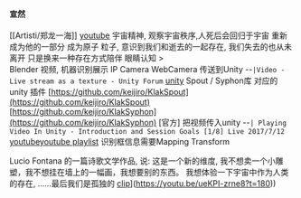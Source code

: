 #### 宣然	
[[Artisti/郑龙一海]]	[youtube](https://youtu.be/bWNJEGFO8j4?t=8435)
宇宙精神, 观察宇宙秩序,人死后会回归于宇宙 重新成为他的一部分 成为原子 粒子,  意识到我们和逝去的一起存在, 我们失去的也从未离开 只是换来一种存在方式陪伴
眼睛认知 >   
Blender 视频,  机器识别展示
IP Camera WebCamera 传送到Unity --`|Video - Live stream as a texture - Unity Forum` [unity](https://forum.unity.com/threads/live-stream-as-a-texture.929172/)
 Spout / Syphon库
对应的 unity 插件
 [https://github.com/keijiro/KlakSpout](https://github.com/keijiro/KlakSpout)  
[https://github.com/keijiro/KlakSyphon](https://github.com/keijiro/KlakSyphon)
[官方] 把视频传入unity  --`| Playing Video In Unity - Introduction and Session Goals [1/8] Live 2017/7/12` [youtube](https://youtu.be/kwuHYwf7DvA?t=207)[youtube playlist](https://www.youtube.com/playlist?list=PLX2vGYjWbI0TTsE0lqf1dWNqwMHeNEbUo)
识别框信息需要Mapping  Transform

Lucio Fontana 的一篇诗歌文学作品, 说: 这是一个新的维度, 我不想卖一个小雕塑，我不想挂在墙上的一幅画，我想要别的东西。 我想体验一下宇宙中作为人类的存在, ……最后我们是孤独的 [clip]([https://youtu.be/ueKPI-zrne8?t=180)](https://youtu.be/ueKPI-zrne8?t=180))